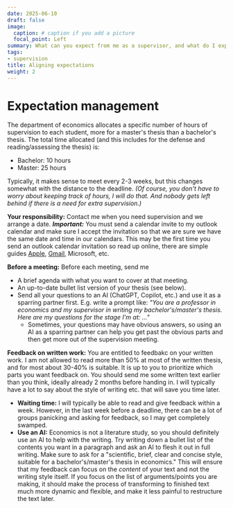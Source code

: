```yaml
---
date: 2025-06-10 
draft: false
image:
  caption: # caption if you add a picture 
  focal_point: Left
summary: What can you expect from me as a supervisor, and what do I expect from you?
tags:
- supervision
title: Aligning expectations
weight: 2 
---
```



# Expectation management

The department of economics allocates a specific number of hours of supervision to each student, more for a master's thesis than a bachelor's thesis. The total time allocated (and this includes for the defense and reading/assessing the thesis) is: 

* Bachelor: 10 hours  
* Master: 25 hours 

Typically, it makes sense to meet every 2-3 weeks, but this changes somewhat with the distance to the deadline. *(Of course, you don't have to worry about keeping track of hours, I will do that. And nobody gets left behind if there is a need for extra supervision.)*

**Your responsibility:** Contact me when you need supervision and we arrange a date. ***Important:*** You must send a calendar invite to my outlook calendar and make sure I accept the invitation so that we are sure we have the same date and time in our calendars. This may be the first time you send an outlook calendar invitation so read up online, there are simple guides [Apple](https://support.apple.com/da-dk/guide/iphone/iph82c5721ca/ios), [Gmail](https://support.google.com/calendar/answer/37161?hl=en&co=GENIE.Platform%3DDesktop), Microsoft, etc. 

**Before a meeting:** Before each meeting, send me 
* A brief agenda with what you want to cover at that meeting. 
* An up-to-date bullet list version of your thesis (see below). 
* Send all your questions to an AI (ChatGPT, Copilot, etc.) and use it as a sparring partner first. E.g. write a prompt like: *"You are a professor in economics and my supervisor in writing my bachelor's/master's thesis. Here are my questions for the stage I'm at: ..."*
	* Sometimes, your questions may have obvious answers, so using an AI as a sparring partner can help you get past the obvious parts and then get more out of the supervision meeting.

**Feedback on written work:** You are entitled to feedbakc on your written work. I am not allowed to read more than 50% at most of the written thesis, and for most about 30-40% is suitable. It is up to you to prioritize which parts you want feedback on. You should send me some written text earlier than you think, ideally already 2 months before handing in. I will typically have a lot to say about the style of writing etc. that will save you time later. 

* **Waiting time:** I will typically be able to read and give feedback within a week. However, in the last week before a deadline, there can be a lot of groups panicking and asking for feedback, so I may get completely swamped. 
* **Use an AI:** Economics is not a literature study, so you should definitely use an AI to help with the writing. Try writing down a bullet list of the contents you want in a paragraph and ask an AI to flesh it out in full writing. Make sure to ask for a "scientific, brief, clear and concise style, suitable for a bachelor's/master's thesis in economics." This will ensure that my feedback can focus on the *content* of your text and not the writing style itself. If you focus on the list of arguments/points you are making, it should make the process of transforming to finished text much more dynamic and flexible, and make it less painful to restructure the text later. 
